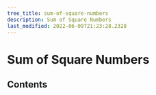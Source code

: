 ```yaml
---
tree_title: sum-of-square-numbers
description: Sum of Square Numbers
last_modified: 2022-06-09T21:23:28.2328
---
```


# Sum of Square Numbers

## Contents
